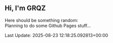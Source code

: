 ## Hi, I'm GRQZ
Here should be something random:  
Planning to do some Github Pages stuff...


Last Update: 2025-08-23 12:18:25.092813+00:00
